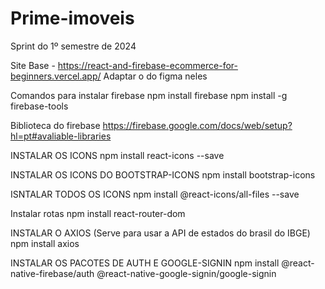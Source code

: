 # Prime-imoveis
 Sprint do 1º semestre de 2024

Site Base - https://react-and-firebase-ecommerce-for-beginners.vercel.app/
Adaptar o do figma neles

Comandos para instalar firebase
npm install firebase
npm install -g firebase-tools

Biblioteca do firebase
https://firebase.google.com/docs/web/setup?hl=pt#avaliable-libraries


INSTALAR OS ICONS
npm install react-icons --save

INSTALAR OS ICONS DO BOOTSTRAP-ICONS
    npm install bootstrap-icons

ISNTALAR TODOS OS ICONS
npm install @react-icons/all-files --save

Instalar rotas
npm install react-router-dom

INSTALAR O AXIOS (Serve para usar a API de estados do brasil do IBGE)
npm install axios

INSTALAR OS PACOTES DE AUTH E GOOGLE-SIGNIN
npm install @react-native-firebase/auth @react-native-google-signin/google-signin

